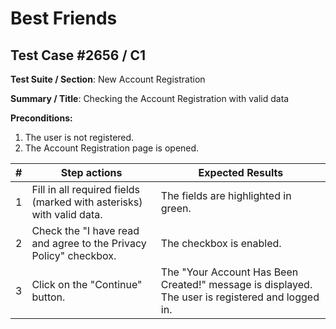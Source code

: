 # Best Friends

## Test Case #2656 / C1

**Test Suite / Section**: New Account Registration

**Summary / Title**: Checking the Account Registration with valid data

**Preconditions:**

1. The user is not registered.
2. The Account Registration page is opened.

| #   | Step actions                                                         | Expected Results                                                                                 |
| --- | -------------------------------------------------------------------- | ------------------------------------------------------------------------------------------------ |
| 1   | Fill in all required fields (marked with asterisks) with valid data. | The fields are highlighted in green.                                                             |
| 2   | Check the "I have read and agree to the Privacy Policy" checkbox.    | The checkbox is enabled.                                                                         |
| 3   | Click on the "Continue" button.                                      | The "Your Account Has Been Created!" message is displayed. The user is registered and logged in. |
